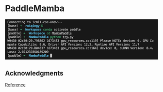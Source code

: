 # PaddleMamba
![try.py running result](./run.png)
## Acknowledgments
[Reference](https://github.com/alxndrTL/mamba.py)